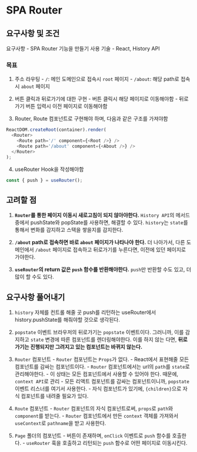 # SPA Router

## 요구사항 및 조건

요구사항 - SPA Router 기능을 만들기
사용 기술 - React, History API

### 목표

1. 주소 라우팅
   \- `/`: 메인 도메인으로 접속시 `root` 페이지
   \- `/about`: 해당 path로 접속시 `about` 페이지
   <br/>

2. 버튼 클릭과 뒤로가기에 대한 구현
   \- 버튼 클릭시 해당 페이지로 이동해야함
   \- 뒤로가기 버튼 입력시 이전 페이지로 이동해야함
   <br/>

3. Router, Route 컴포넌트로 구현해야 하며, 다음과 같은 구조를 가져야함

```javascript
ReactDOM.createRoot(container).render(
  <Router>
    <Route path='/' component={<Root />} />
    <Route path='/about' component={<About />} />
  </Router>
);
```

4. useRouter Hook을 작성해야함

```javascript
const { push } = useRouter();
```

## 고려할 점

1. **`Router`를 통한 페이지 이동시 새로고침이 되지 않아야한다.**
   `History API`의 메서드 중에서 pushState와 popState를 사용하면, 해결할 수 있다.
   `history`는 `state`를 통해서 변화를 감지하고 스택을 쌓을지를 감지한다.
   <br/>

2. **`/about` path로 접속하면 바로 `about` 페이지가 나타나야 한다.**
   더 나아가서, 다른 도메인에서 `/about` 페이지로 접속하고 뒤로가기를 누른다면, 이전에 있던 페이지로 가야한다.
   <br/>

3. **`useRouter`의 return 값은 `push` 함수를 반환해야한다.**
   `push`만 반환할 수도 있고, 더 많이 할 수도 있다.

## 요구사항 풀어내기

1. `history` 자체를 컨트롤 해줄 곳
   push를 리턴하는 useRouter에서 history.pushState를 해줘야할 것으로 생각된다.
   <br/>

2. `popstate` 이벤트
   브라우저의 뒤로가기는 `popstate` 이벤트이다. 그러니까, 이를 감지하고 `state` 변경에 따른 컴포넌트를 렌더링해야한다.
   이를 하지 않는 다면, **뒤로가기는 진행되지만 그려지고 있는 컴포넌트는 바뀌지 않는다.**
   <br/>

3. `Router` 컴포넌트
   \- `Router` 컴포넌트는 `Props`가 없다.
   \- React에서 표현해줄 모든 컴포넌트를 감싸는 컴포넌트이다.
   \- `Router` 컴포넌트에서는 url의 `path`를 `state`로 관리해야한다.
   \- 이 상태는 모든 컴포넌트에서 사용할 수 있어야 한다. 때문에, `context API`로 관리
   \- 모든 리액트 컴포넌트를 감싸는 컴포넌트이니까, `popstate` 이벤트 리스너를 여기서 사용한다.
   \- 자식 컴포넌트가 있기에, `{children}`으로 자식 컴포넌트를 내려줄 필요가 있다.
   <br/>

4. `Route` 컴포넌트
   \- `Router` 컴포넌트의 자식 컴포넌트로써, `props`로 `path`와 `component`를 받는다.
   \- `Router` 컴포넌트에서 만든 `context` 객체를 가져와서 `useContext`로 `pathname`을 받고 사용한다.
   <br/>

5. `Page` 폴더의 컴포넌트
   \- 버튼이 존재하며, `onClick` 이벤트로 `push` 함수를 호출한다.
   \- `useRouter` 훅을 호출하고 리턴되는 `push` 함수로 어떤 페이지로 이동시킨다.

